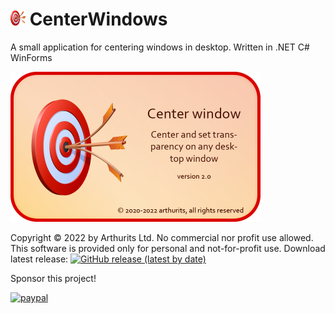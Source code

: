 # <img src="Center window/images/logo@24.png?raw=true" height="24" width="24"> CenterWindows
A small application for centering windows in desktop. Written in .NET C# WinForms

<img src="Center window/images/splash.png?raw=true" alt="Software logo" height="240">

Copyright © 2022 by Arthurits Ltd. No commercial nor profit use allowed. This software is provided only for personal and not-for-profit use.
Download latest release: [![GitHub release (latest by date)](https://img.shields.io/github/v/release/arthurits/CenterWindows?include_prereleases)](https://github.com/arthurits/CenterWindows/releases)

Sponsor this project!

[![paypal](https://www.paypalobjects.com/en_US/i/btn/btn_donateCC_LG.gif)](https://www.paypal.com/paypalme/ArthuritsLtd)
